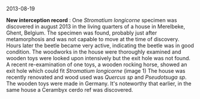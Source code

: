 2013-08-19

**New interception record** : One *Stromatium longicorne* specimen was discovered in august 2013 in the living quarters of a house in Merelbeke, Ghent, Belgium. The specimen was found, probably just after metamorphosis and was not capable to move at the time of discovery. Hours later the beetle became very active, indicating the beetle was in good condition. The woodworks in the house were thoroughly examined and wooden toys were looked upon intensively but the exit hole was not found. A recent re-examination of one toys, a wooden rocking horse, showed an exit hole which could fit *Stromatium longicorne* (image 1) The house was recently renovated and wood used was *Quercus sp* and *Pseudotsuga sp*. The wooden toys were made in Germany. It's noteworthy that earlier, in the same house a Cerambyx cerdo ref was discovered.
